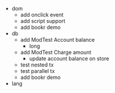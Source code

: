 * dom
  * add onclick event
  * add script support
  * add bookr demo
* db
  * add ModTest Account balance
    * long
  * add ModTest Charge amount
    * update account balance on store
  * test nested tx
  * test parallel tx
  * add bookr demo
* lang
